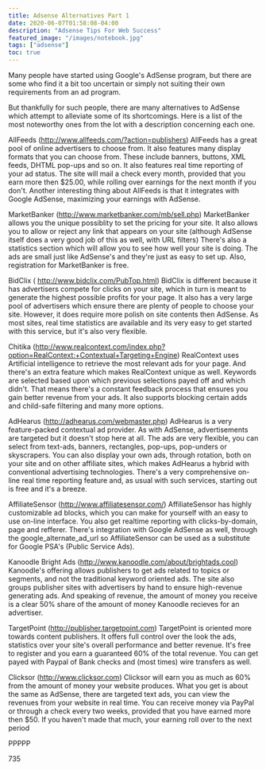 ```yaml
---
title: Adsense Alternatives Part 1
date: 2020-06-07T01:58:08-04:00
description: "Adsense Tips For Web Success"
featured_image: "/images/notebook.jpg"
tags: ["adsense"]
toc: true
---
```

Many people have started using Google's AdSense program, but there are some who find it a bit too uncertain or simply not suiting their own requirements from an ad program.

But thankfully for such people, there are many alternatives to AdSense which attempt to alleviate some of its shortcomings. Here is a list of the most noteworthy ones from the lot with a description concerning each one.

AllFeeds (http://www.allfeeds.com/?action=publishers)
AllFeeds has a great pool of online advertisers to choose from. It also features many display formats that you can choose from. These include banners, buttons, XML feeds, DHTML pop-ups and so on. It also features real time reporting of your ad status. The site will mail a check every month, provided that you earn more then $25.00, while rolling over earnings for the next month if you don't. Another interesting thing about AllFeeds is that it integrates with Google AdSense, maximizing your earnings with AdSense.

MarketBanker (http://www.marketbanker.com/mb/sell.php)
MarketBanker allows you the unique possiblity to set the pricing for your site. It also allows you to allow or reject any link that appears on your site (although AdSense itself does a very good job of this as well, with URL filters) There's also a statistics section which will allow you to see how well your site is doing. The ads are small just like AdSense's and they're just as easy to set up. Also, registration for MarketBanker is free.

BidClix ( http://www.bidclix.com/PubTop.html)
BidClix is different because it has advertisers compete for clicks on your site, which in turn is meant to generate the highest possible profits for your page. It also has a very large pool of advertisers which ensure there are plenty of people to choose your site. However, it does require more polish on site contents then AdSense. As most sites, real time statistics are available and its very easy to get started with this service, but it's also very flexible.

Chitika (http://www.realcontext.com/index.php?option=RealContext:+Contextual+Targeting+Engine)
RealContext uses Artificial intelligence to retrieve the most relevant ads for your page. And there's an extra feature which makes RealContext unique as well. Keywords are selected based upon which previous selections payed off and which didn't. That means there's a constant feedback process that ensures you gain better revenue from your ads. It also supports blocking certain adds and child-safe filtering and many more options.

AdHearus (http://adhearus.com/webmaster.php)
AdHearus is a very feature-packed contextual ad provider. As with AdSense, advertisements are targeted but it doesn't stop here at all. The ads are very flexible, you can select from text-ads, banners, rectangles, pop-ups, pop-unders or skyscrapers. You can also display your own ads, through rotation, both on your site and on other affiliate sites, which makes AdHearus a hybrid with conventional advertising technologies. There's a very comprehensive on-line real time reporting feature and, as usual with such services, starting out is free and it's a breeze.

AffiliateSensor (http://www.affiliatesensor.com/)
AffiliateSensor has highly customizable ad blocks, which you can make for yourself with an easy to use on-line interface. You also get realtime reporting with clicks-by-domain, page and refferer. There's integration with Google AdSense as well, through the google_alternate_ad_url so AffiliateSensor can be used as a substitute for Google PSA's (Public Service Ads).

Kanoodle Bright Ads (http://www.kanoodle.com/about/brightads.cool)
Kanoodle's offering allows publishers to get ads related to topics or segments, and not the traditional keyword oriented ads. The site also groups publisher sites with advertisers by hand to ensure high-revenue generating ads. And speaking of revenue, the amount of money you receive is a clear 50% share of the amount of money Kanoodle recieves for an advertiser.

TargetPoint (http://publisher.targetpoint.com)
TargetPoint is oriented more towards content publishers. It offers full control over the look the ads, statistics over your site's overall performance and better revenue. It's free to register and you earn a guaranteed 60% of the total revenue. You can get payed with Paypal of Bank checks and (most times) wire transfers as well.

Clicksor (http://www.clicksor.com)
Clicksor will earn you as much as 60% from the amount of money your website produces. What you get is about the same as AdSense, there are targeted text ads, you can view the revenues from your website in real time. You can receive money via PayPal or through a check every two weeks, provided that you have earned more then $50. If you haven't made that much, your earning roll over to the next period

PPPPP

735
